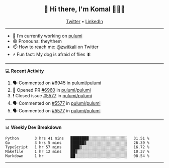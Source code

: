 <h2 align="center"> 👋 Hi there, I'm Komal 🧑🏾‍💻 </h2>
<p align="center">
    <a href="https://twitter.com/zwitkali">Twitter</a> •
    <a href="https://www.linkedin.com/in/komal-ali/">LinkedIn</a>
</p>

--------

- 🔭 I’m currently working on [pulumi](https://github.com/pulumi/pulumi)
- 😄 Pronouns: they/them
- 📫 How to reach me: [@zwitkali](https://twitter.com/zwitkali) on Twitter
- ⚡ Fun fact: My dog is afraid of flies 🪰

--------
💻 **Recent Activity**

<!--START_SECTION:activity-->
1. 🗣 Commented on [#6945](https://github.com/pulumi/pulumi/issues/6945) in [pulumi/pulumi](https://github.com/pulumi/pulumi)
2. 💪 Opened PR [#6960](https://github.com/pulumi/pulumi/pull/6960) in [pulumi/pulumi](https://github.com/pulumi/pulumi)
3. ❗️ Closed issue [#5577](https://github.com/pulumi/pulumi/issues/5577) in [pulumi/pulumi](https://github.com/pulumi/pulumi)
4. 🗣 Commented on [#5577](https://github.com/pulumi/pulumi/issues/5577) in [pulumi/pulumi](https://github.com/pulumi/pulumi)
5. 🗣 Commented on [#5577](https://github.com/pulumi/pulumi/issues/5577) in [pulumi/pulumi](https://github.com/pulumi/pulumi)
<!--END_SECTION:activity-->

--------

📊 **Weekly Dev Breakdown**
<!--START_SECTION:waka-->
```text
Python       3 hrs 41 mins   ████████░░░░░░░░░░░░░░░░░   31.51 % 
Go           3 hrs 5 mins    ██████▓░░░░░░░░░░░░░░░░░░   26.39 % 
TypeScript   1 hr 57 mins    ████▒░░░░░░░░░░░░░░░░░░░░   16.72 % 
Makefile     1 hr 12 mins    ██▓░░░░░░░░░░░░░░░░░░░░░░   10.37 % 
Markdown     1 hr            ██░░░░░░░░░░░░░░░░░░░░░░░   08.54 % 
```
<!--END_SECTION:waka-->

--------